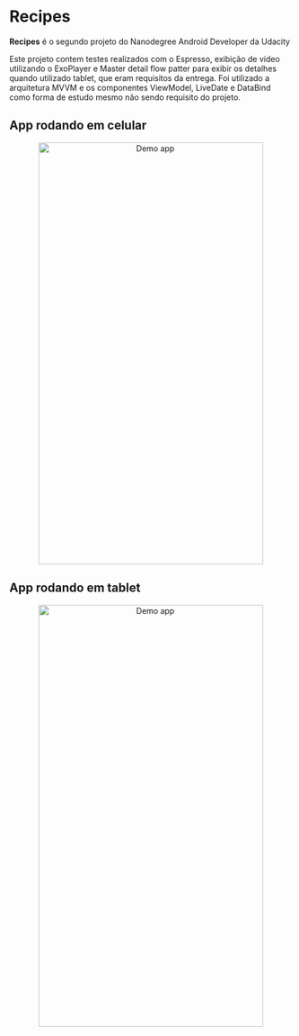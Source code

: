# Recipes


**Recipes** é o segundo projeto do Nanodegree Android Developer da Udacity

Este projeto contem testes realizados com o Espresso, exibição de vídeo utilizando o ExoPlayer e Master detail flow patter para exibir os detalhes quando utilizado tablet, que eram requisitos da entrega. Foi utilizado a arquitetura MVVM e os componentes ViewModel, LiveDate e DataBind como forma de estudo mesmo não sendo requisito do projeto.

## App rodando em celular
<p align="center">
  <img src="https://i.imgur.com/O31UR8o.gif" alt="Demo app"
       width="400" height="750">
</p>

## App rodando em tablet
<p align="center">
  <img src="https://i.imgur.com/O31UR8o.gif" alt="Demo app"
       width="400" height="750">
</p>

